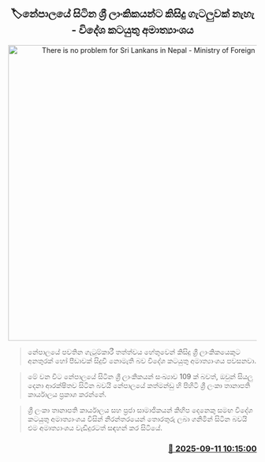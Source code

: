 <p align='center'><b><h2 align='center' title='There is no problem for Sri Lankans in Nepal - Ministry of Foreign Affairs'>🏷නේපාලයේ සිටින ශ්‍රී ලාංකිකයන්ට කිසිදු ගැටලුවක් නැහැ - විදේශ කටයුතු අමාත්‍යාංශය</h2></b></p>
<p align='center'><img src='https://helakuru.sgp1.cdn.digitaloceanspaces.com/esana/images/lib/nepal-jko.jpg' width='600' alt='There is no problem for Sri Lankans in Nepal - Ministry of Foreign Affairs'></p>

> නේපාලයේ පවතින ගැටුම්කාරී තත්ත්වය හේතුවෙන් කිසිදු ශ්‍රී ලාංකිකයෙකුට අනතුරක් හෝ පීඩාවක් සිදුවී නොමැති බව විදේශ කටයුතු අමාත්‍යාංශය පවසනවා.

> මේ වන විට නේපාලයේ සිටින ශ්‍රී ලාංකිකයන් සංඛ්‍යාව 109 ක් බවත්, ඔවුන් සියලු දෙනා ආරක්ෂිතව සිටින බවයි නේපාලයේ කත්මන්ඩු හි පිහිටි ශ්‍රී ලංකා තානාපති කාර්යාලය ප්‍රකාශ කරන්නේ.

> ශ්‍රී ලංකා තානාපති කාර්යාලය සහ ප්‍රජා සාමාජිකයන් කිහිප දෙනෙකු සමඟ විදේශ කටයුතු අමාත්‍යාංශය විසින් නිරන්තරයෙන් තොරතුරු ලබා ගනිමින් සිටින බවයි එම අමාත්‍යාංශය වැඩිදුරටත් සඳහන් කර සිටියේ.



<h3 align='right'><a href='https://www.helakuru.lk/esana/p/113520/'>📅 2025-09-11 10:15:00</a></h3>
